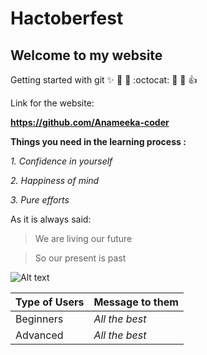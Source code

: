 # Hactoberfest
## Welcome to my website
Getting started with git :sparkles: :rocket: :camel: :octocat: :tada: :metal: :+1:

Link for the website:

**https://github.com/Anameeka-coder**

**Things you need in the learning process :**

*1. Confidence in yourself*

*2. Happiness of mind*

*3. Pure efforts*

As it is always said:

>We are living our future

>So our present is past 

![Alt text](https://hacktoberfest.digitalocean.com/assets/HF19_social-744d976f227e4aff6866443abcede8c651b309ec9c7c9f7410f5944f8e1299b9.png)

Type of Users| Message to them
-------------|-----------------
Beginners| *All the best*
Advanced |  *All the best*

